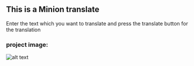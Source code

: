 ## This is a Minion translate
Enter the text which you want to translate and press the translate button for the translation

### project image:
![alt text](https://omgate.netlify.app/images/mark-6-screenshot.png)

